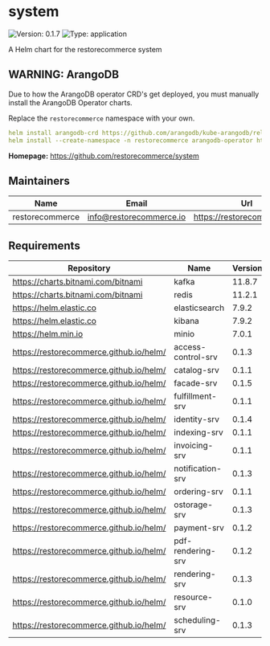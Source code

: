 # system

![Version: 0.1.7](https://img.shields.io/badge/Version-0.1.7-informational?style=flat-square) ![Type: application](https://img.shields.io/badge/Type-application-informational?style=flat-square)

A Helm chart for the restorecommerce system

## WARNING: ArangoDB

Due to how the ArangoDB operator CRD's get deployed, you must manually install the ArangoDB Operator charts.

Replace the `restorecommerce` namespace with your own.

```yaml
helm install arangodb-crd https://github.com/arangodb/kube-arangodb/releases/download/1.1.5/kube-arangodb-crd-1.1.5.tgz
helm install --create-namespace -n restorecommerce arangodb-operator https://github.com/arangodb/kube-arangodb/releases/download/1.1.5/kube-arangodb-1.1.5.tgz
```

**Homepage:** <https://github.com/restorecommerce/system>

## Maintainers

| Name | Email | Url |
| ---- | ------ | --- |
| restorecommerce | info@restorecommerce.io | https://restorecommerce.io/ |

## Requirements

| Repository | Name | Version |
|------------|------|---------|
| https://charts.bitnami.com/bitnami | kafka | 11.8.7 |
| https://charts.bitnami.com/bitnami | redis | 11.2.1 |
| https://helm.elastic.co | elasticsearch | 7.9.2 |
| https://helm.elastic.co | kibana | 7.9.2 |
| https://helm.min.io | minio | 7.0.1 |
| https://restorecommerce.github.io/helm/ | access-control-srv | 0.1.3 |
| https://restorecommerce.github.io/helm/ | catalog-srv | 0.1.1 |
| https://restorecommerce.github.io/helm/ | facade-srv | 0.1.5 |
| https://restorecommerce.github.io/helm/ | fulfillment-srv | 0.1.1 |
| https://restorecommerce.github.io/helm/ | identity-srv | 0.1.4 |
| https://restorecommerce.github.io/helm/ | indexing-srv | 0.1.1 |
| https://restorecommerce.github.io/helm/ | invoicing-srv | 0.1.1 |
| https://restorecommerce.github.io/helm/ | notification-srv | 0.1.3 |
| https://restorecommerce.github.io/helm/ | ordering-srv | 0.1.1 |
| https://restorecommerce.github.io/helm/ | ostorage-srv | 0.1.3 |
| https://restorecommerce.github.io/helm/ | payment-srv | 0.1.2 |
| https://restorecommerce.github.io/helm/ | pdf-rendering-srv | 0.1.2 |
| https://restorecommerce.github.io/helm/ | rendering-srv | 0.1.3 |
| https://restorecommerce.github.io/helm/ | resource-srv | 0.1.0 |
| https://restorecommerce.github.io/helm/ | scheduling-srv | 0.1.3 |